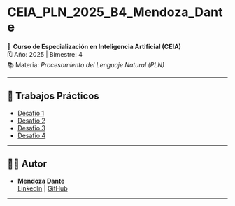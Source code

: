 # CEIA_PLN_2025_B4_Mendoza_Dante

📘 **Curso de Especialización en Inteligencia Artificial (CEIA)**  
🗓️ Año: 2025 | Bimestre: 4  
📚 Materia: *Procesamiento del Lenguaje Natural (PLN)*  

---

## 🚀 Trabajos Prácticos

- [Desafio 1](https://colab.research.google.com/drive/1SPjRICpay3u5Q77yKMz-oEMKcmWwb3ON?usp=sharing)
- [Desafio 2](https://colab.research.google.com/drive/1OpCWil3XFS1AjRyjV0l2DQQkirBTI70A?usp=sharing)
- [Desafio 3](https://colab.research.google.com/drive/1Ulask9Lzyy4R1hRMRiirkrgznt5qK5SS?usp=sharing)
- [Desafio 4](https://colab.research.google.com/)

---

## 👨‍💻 Autor

- **Mendoza Dante**  
  [LinkedIn](https://www.linkedin.com/in/dante-hector-mendoza-35886b6a) | [GitHub](https://github.com/DanteMendoza)

---
